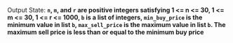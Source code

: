 Output State: **`n`, `m`, and `r` are positive integers satisfying 1 <= n <= 30, 1 <= m <= 30, 1 <= r <= 1000, `b` is a list of integers, `min_buy_price` is the minimum value in list `b`, `max_sell_price` is the maximum value in list `b`. The maximum sell price is less than or equal to the minimum buy price**